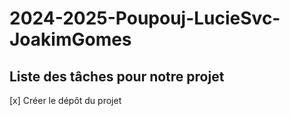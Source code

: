# 2024-2025-Poupouj-LucieSvc-JoakimGomes

## Liste des tâches pour notre projet

[x] Créer le dépôt du projet